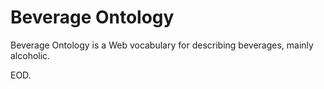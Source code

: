 Beverage Ontology
=================

Beverage Ontology is a Web vocabulary for describing beverages, mainly alcoholic.

EOD.